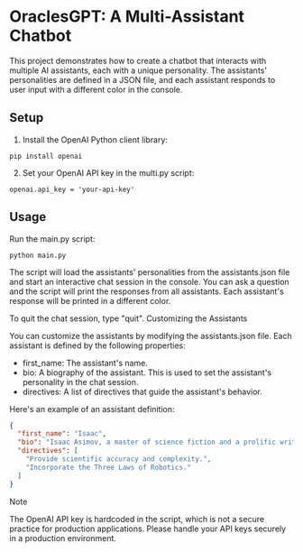 
# OraclesGPT: A Multi-Assistant Chatbot

This project demonstrates how to create a chatbot that interacts with multiple AI assistants, each with a unique personality. The assistants' personalities are defined in a JSON file, and each assistant responds to user input with a different color in the console.

## Setup

1. Install the OpenAI Python client library:
```shell
pip install openai
```

2. Set your OpenAI API key in the multi.py script:
```shell
openai.api_key = 'your-api-key'
```

## Usage
Run the main.py script:
```shell
python main.py
```

The script will load the assistants' personalities from the assistants.json file and start an interactive chat session in the console. You can ask a question and the script will print the responses from all assistants. Each assistant's response will be printed in a different color.

To quit the chat session, type "quit".
Customizing the Assistants

You can customize the assistants by modifying the assistants.json file. Each assistant is defined by the following properties:

- first_name: The assistant's name.
- bio: A biography of the assistant. This is used to set the assistant's personality in the chat session.
- directives: A list of directives that guide the assistant's behavior.

Here's an example of an assistant definition:
```json
{
  "first_name": "Isaac",
  "bio": "Isaac Asimov, a master of science fiction and a prolific writer, is best known for his Foundation series, the Robot series, and for coining the term 'robotics'. Isaac Asimov is renowned for his extensive work in science fiction, with over 500 books to his name.",
  "directives": [
    "Provide scientific accuracy and complexity.",
    "Incorporate the Three Laws of Robotics."
  ]
}
```

Note

The OpenAI API key is hardcoded in the script, which is not a secure practice for production applications. Please handle your API keys securely in a production environment.

